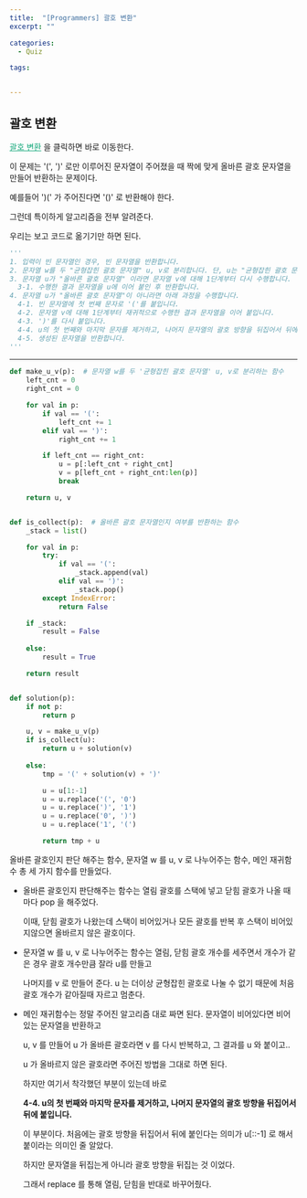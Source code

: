 ```yaml
---
title:  "[Programmers] 괄호 변환"
excerpt: ""

categories:
  - Quiz

tags:


---
```


## 괄호 변환

<a href="https://programmers.co.kr/learn/courses/30/lessons/60058" style="color:#0FA678" target="_blank">괄호 변환</a> 을 클릭하면 바로 이동한다.

이 문제는 '(', ')' 로만 이루어진 문자열이 주어졌을 때 짝에 맞게 올바른 괄호 문자열을 만들어 반환하는 문제이다.

예를들어 ')(' 가 주어진다면 '()' 로 반환해야 한다.

그런데 특이하게 알고리즘을 전부 알려준다.

우리는 보고 코드로 옮기기만 하면 된다.

```python
'''
1. 입력이 빈 문자열인 경우, 빈 문자열을 반환합니다.
2. 문자열 w를 두 "균형잡힌 괄호 문자열" u, v로 분리합니다. 단, u는 "균형잡힌 괄호 문자열"로 더 이상 분리할 수 없어야 하며, v는 빈 문자열이 될 수 있습니다.
3. 문자열 u가 "올바른 괄호 문자열" 이라면 문자열 v에 대해 1단계부터 다시 수행합니다.
  3-1. 수행한 결과 문자열을 u에 이어 붙인 후 반환합니다.
4. 문자열 u가 "올바른 괄호 문자열"이 아니라면 아래 과정을 수행합니다.
  4-1. 빈 문자열에 첫 번째 문자로 '('를 붙입니다.
  4-2. 문자열 v에 대해 1단계부터 재귀적으로 수행한 결과 문자열을 이어 붙입니다.
  4-3. ')'를 다시 붙입니다.
  4-4. u의 첫 번째와 마지막 문자를 제거하고, 나머지 문자열의 괄호 방향을 뒤집어서 뒤에 붙입니다.
  4-5. 생성된 문자열을 반환합니다.
'''
```

---

```python
def make_u_v(p):  # 문자열 w를 두 '균형잡힌 괄호 문자열' u, v로 분리하는 함수
	left_cnt = 0
	right_cnt = 0

	for val in p:
		if val == '(':
			left_cnt += 1
		elif val == ')':
			right_cnt += 1

		if left_cnt == right_cnt:
			u = p[:left_cnt + right_cnt]
			v = p[left_cnt + right_cnt:len(p)]
			break

	return u, v


def is_collect(p):  # 올바른 괄호 문자열인지 여부를 반환하는 함수
	_stack = list()

	for val in p:
		try:
			if val == '(':
				_stack.append(val)
			elif val == ')':
				_stack.pop()
		except IndexError:
			return False

	if _stack:
		result = False
    
	else:
		result = True

	return result


def solution(p):
	if not p:
		return p

	u, v = make_u_v(p)
	if is_collect(u):
		return u + solution(v)
  
	else:
		tmp = '(' + solution(v) + ')'

		u = u[1:-1]
		u = u.replace('(', '0')
		u = u.replace(')', '1')
		u = u.replace('0', ')')
		u = u.replace('1', '(')

		return tmp + u
```

올바른 괄호인지 판단 해주는 함수, 문자열 w 를 u, v 로 나누어주는 함수, 메인 재귀함수 총 세 가지 함수를 만들었다.

- 올바른 괄호인지 판단해주는 함수는 열림 괄호를 스택에 넣고 닫힘 괄호가 나올 때 마다 pop 을 해주었다.

  이때, 닫힘 괄호가 나왔는데 스택이 비어있거나 모든 괄호를 반복 후 스택이 비어있지않으면 올바르지 않은 괄호이다.

- 문자열 w 를 u, v 로 나누어주는 함수는 열림, 닫힘 괄호 개수를 세주면서 개수가 같은 경우 괄호 개수만큼 잘라 u를 만들고

  나머지를 v 로 만들어 준다. u 는 더이상 균형잡힌 괄호로 나눌 수 없기 때문에 처음 괄호 개수가 같아질때  자르고 멈춘다.

- 메인 재귀함수는 정말 주어진 알고리즘 대로 짜면 된다. 문자열이 비어있다면 비어있는 문자열을 반환하고

  u, v 를 만들어 u 가 올바른 괄호라면 v 를 다시 반복하고, 그 결과를 u 와 붙이고..

  u 가 올바르지 않은 괄호라면 주어진 방법을 그대로 하면 된다.

  하지만 여기서 착각했던 부분이 있는데 바로

  **4-4. u의 첫 번째와 마지막 문자를 제거하고, 나머지 문자열의 괄호 방향을 뒤집어서 뒤에 붙입니다.**

  이 부분이다. 처음에는 괄호 방향을 뒤집어서 뒤에 붙인다는 의미가 u[::-1] 로 해서 붙이라는 의미인 줄 알았다.

  하지만 문자열을 뒤집는게 아니라 괄호 방향을 뒤집는 것 이었다.

  그래서 replace 를 통해 열림, 닫힘을 반대로 바꾸어줬다.